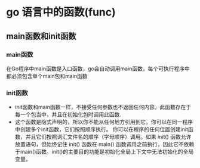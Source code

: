 
# go 语言中的函数(func)

## main函数和init函数

### main函数

在Go程序中main函数是入口函数，go会自动调用main函数，每个可执行程序中都必须包含单个main包和main函数

### init函数

- init函数和main函数一样，不接受任何参数也不返回任何内容。此函数存在于每一个包当中，并且在初始化包时调用此函数.
- 这个函数是隐式声明的，所以你不能从任何地方引用到它。你可以在同一程序中创建多个init函数，它们按照顺序执行。
  你可以在程序的任何位置创建init函数，并且它们按照词汇文件名的顺序（字母顺序）调用。如果 init() 函数允许放置语句，但始终记住 init() 函数在 main() 函数调用之前执行，因此它不依赖于main()函数。init()的主要目的功能是初始化全局上下文中无法初始化的全局变量。

